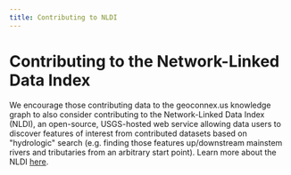 ```yaml
---
title: Contributing to NLDI
---
```


# Contributing to the Network-Linked Data Index

We encourage those contributing data to the geoconnex.us knowledge graph to also consider contributing to the Network-Linked Data Index (NLDI), an open-source, USGS-hosted web service allowing data users to discover features of interest from contributed datasets based on "hydrologic" search (e.g. finding those features up/downstream mainstem rivers and tributaries from an arbitrary start point). Learn more about the NLDI [here](https://labs.waterdata.usgs.gov/docs/nldi/about-nldi/index.html). 
